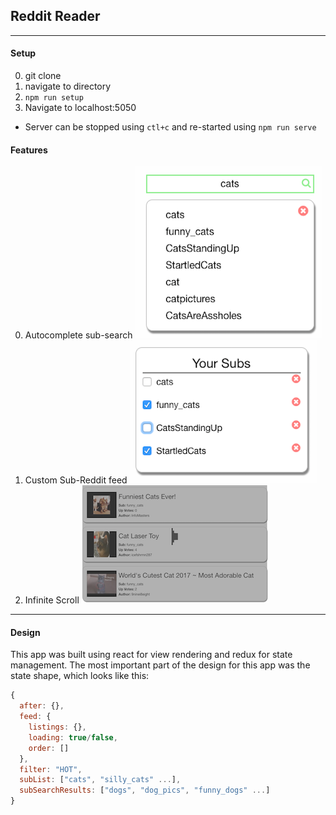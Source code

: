 ## Reddit Reader

---

#### Setup

0. git clone
0. navigate to directory
0. `npm run setup`
0. Navigate to localhost:5050

* Server can be stopped using `ctl+c` and re-started using `npm run serve`

#### Features

0. Autocomplete sub-search
![search](docs/search.png)
0. Custom Sub-Reddit feed
![search](docs/subs.png)
0. Infinite Scroll
![search](docs/infinite_scroll.png)

---

#### Design

This app was built using react for view rendering and redux for state management. The most important part of the design for this app was the state shape, which looks like this:

```js
{
  after: {},
  feed: {
    listings: {},
    loading: true/false,
    order: []
  },
  filter: "HOT",
  subList: ["cats", "silly_cats" ...],
  subSearchResults: ["dogs", "dog_pics", "funny_dogs" ...]
}
```
